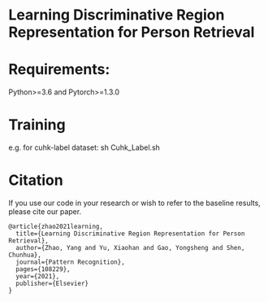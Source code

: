 # Learning Discriminative Region Representation for Person Retrieval

# Requirements:
Python>=3.6 and Pytorch>=1.3.0

# Training
e.g. for cuhk-label dataset:
sh Cuhk_Label.sh

# Citation
If you use our code in your research or wish to refer to the baseline results, please cite our paper.
```
@article{zhao2021learning,
  title={Learning Discriminative Region Representation for Person Retrieval},
  author={Zhao, Yang and Yu, Xiaohan and Gao, Yongsheng and Shen, Chunhua},
  journal={Pattern Recognition},
  pages={108229},
  year={2021},
  publisher={Elsevier}
}
```
